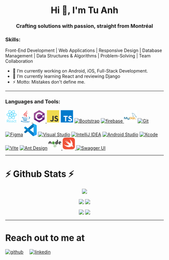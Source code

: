 <!--
**tuanh00/tuanh00** is a ✨ _special_ ✨ repository because its `README.md` (this file) appears on your GitHub profile.

Here are some ideas to get you started:

- 🔭 I’m currently working on ...
- 🌱 I’m currently learning ...
- 👯 I’m looking to collaborate on ...
- 🤔 I’m looking for help with ...
- 💬 Ask me about ...
- 📫 How to reach me: ...
- 😄 Pronouns: ...
- ⚡ Fun fact: ...
-->
<h1 align="center">Hi 👋, I'm Tu Anh</h1>
<h3 align="center">Crafting solutions with passion, straight from Montréal</h3>

### Skills:
Front-End Development | Web Applications | Responsive Design | Database Management | Data Structures & Algorithms | Problem-Solving | Team Collaboration

- 🔭 I’m currently working on Android, iOS, Full-Stack Development.
- 🌱 I’m currently learning React and reviewing Django
- ⚡ Motto: Mistakes don't define me.
---

<h3 align="left">Languages and Tools:</h3>
<p align="left">
  <a href="https://reactjs.org/" target="_blank"><img src="https://raw.githubusercontent.com/devicons/devicon/master/icons/react/react-original-wordmark.svg" alt="React" width="40" height="40" /></a>
  <a href="https://www.java.com" target="_blank"> <img src="https://raw.githubusercontent.com/devicons/devicon/master/icons/java/java-original.svg" alt="java" width="40" height="40"/> </a>
  <a href="https://www.w3schools.com/cs/" target="_blank"> <img src="https://raw.githubusercontent.com/devicons/devicon/master/icons/csharp/csharp-original.svg" alt="csharp" width="40" height="40"/> </a>
  <a href="https://developer.mozilla.org/en-US/docs/Web/JavaScript" target="_blank"><img src="https://raw.githubusercontent.com/devicons/devicon/master/icons/javascript/javascript-original.svg" alt="JavaScript" width="40" height="40" /></a>
  <a href="https://www.typescriptlang.org/" target="_blank"><img src="https://raw.githubusercontent.com/devicons/devicon/master/icons/typescript/typescript-original.svg" alt="TypeScript" width="40" height="40" /></a>
    <a href="https://getbootstrap.com/" target="_blank"><img src="https://upload.wikimedia.org/wikipedia/commons/b/b2/Bootstrap_logo.svg" alt="Bootstrap" width="40" height="40" /></a>
  <a href="https://firebase.google.com/" target="_blank" rel="noreferrer"> <img src="https://www.vectorlogo.zone/logos/firebase/firebase-icon.svg" alt="firebase" width="40" height="40"/> </a>
  <a href="https://www.mysql.com/" target="_blank"><img src="https://raw.githubusercontent.com/devicons/devicon/master/icons/mysql/mysql-original-wordmark.svg" alt="MySQL" width="40" height="40" /></a>
  <a href="https://git-scm.com/" target="_blank"><img src="https://www.vectorlogo.zone/logos/git-scm/git-scm-icon.svg" alt="Git" width="40" height="40" /></a>
  <a href="https://www.figma.com/" target="_blank"><img src="https://www.vectorlogo.zone/logos/figma/figma-icon.svg" alt="Figma" width="40" height="40" /></a>
  <a href="https://code.visualstudio.com/" target="_blank"><img src="https://raw.githubusercontent.com/devicons/devicon/master/icons/vscode/vscode-original.svg" alt="Visual Studio Code" width="40" height="40" /></a>
  <a href="https://visualstudio.microsoft.com/" target="_blank"><img src="https://visualstudio.microsoft.com/wp-content/uploads/2021/10/Product-Icon.svg" alt="Visual Studio" width="40" height="40" /></a>
  <a href="https://www.jetbrains.com/idea/" target="_blank"><img src="https://resources.jetbrains.com/storage/products/company/brand/logos/IntelliJ_IDEA_icon.png" alt="IntelliJ IDEA" width="40" height="40" /></a>
  <a href="https://developer.android.com/studio" target="_blank"><img src="https://developer.android.com/static/studio/images/studio-icon.svg" alt="Android Studio" width="40" height="40" /></a>
    <a href="https://developer.apple.com/xcode/" target="_blank"><img src="https://developer.apple.com/assets/elements/icons/xcode/xcode-64x64.png" alt="Xcode" width="40" height="40" /></a>
  <a href="https://vitejs.dev/" target="_blank"><img src="https://vitejs.dev/logo.svg" alt="Vite" width="40" height="40" /></a>
  <a href="https://ant.design/" target="_blank"><img src="https://gw.alipayobjects.com/zos/rmsportal/KDpgvguMpGfqaHPjicRK.svg" alt="Ant Design" width="40" height="40" /></a>
   <a href="https://nodejs.org" target="_blank" rel="noreferrer"> <img src="https://raw.githubusercontent.com/devicons/devicon/master/icons/nodejs/nodejs-original-wordmark.svg" alt="nodejs" width="40" height="40"/> </a>
  <a href="https://developer.apple.com/swift/" target="_blank" rel="noreferrer"> <img src="https://raw.githubusercontent.com/devicons/devicon/master/icons/swift/swift-original.svg" alt="swift" width="40" height="40"/> </a>
     <a href="https://swagger.io/" target="_blank"><img src="https://cdn.jsdelivr.net/npm/simple-icons@v4/icons/swagger.svg" alt="Swagger UI" width="40" height="40" /></a>
</p>

---

# :zap: Github Stats :zap:
<center>

![](https://github-profile-summary-cards.vercel.app/api/cards/profile-details?username=tuanh00&theme=github_dark)

![](https://github-profile-summary-cards.vercel.app/api/cards/stats?username=tuanh00&theme=github_dark)
![](https://github-profile-summary-cards.vercel.app/api/cards/repos-per-language?username=tuanh00&theme=github_dark)

![](https://github-profile-summary-cards.vercel.app/api/cards/most-commit-language?username=tuanh00&theme=github_dark)
![](https://github-profile-summary-cards.vercel.app/api/cards/productive-time?username=tuanh00&theme=github_dark)

</center>

---

# Reach out to me at
[<img src='https://cdn.jsdelivr.net/npm/simple-icons@3.0.1/icons/github.svg' alt='github' height='40'>](https://github.com/tuanh00)
&nbsp;&nbsp;&nbsp;
[<img src='https://cdn.jsdelivr.net/npm/simple-icons@3.0.1/icons/linkedin.svg' alt='linkedin' height='40'>](https://www.linkedin.com/in/huynh-tu-anh-chau)
